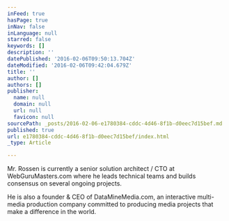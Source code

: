 ```yaml
---
inFeed: true
hasPage: true
inNav: false
inLanguage: null
starred: false
keywords: []
description: ''
datePublished: '2016-02-06T09:50:13.704Z'
dateModified: '2016-02-06T09:42:04.679Z'
title: ''
author: []
authors: []
publisher:
  name: null
  domain: null
  url: null
  favicon: null
sourcePath: _posts/2016-02-06-e1780384-cddc-4d46-8f1b-d0eec7d15bef.md
published: true
url: e1780384-cddc-4d46-8f1b-d0eec7d15bef/index.html
_type: Article

---
```

Mr. Rossen is currently a senior solution architect / CTO at WebGuruMasters.com where he leads technical teams and builds consensus on several ongoing projects.  

He is also a founder & CEO of DataMineMedia.com, an interactive multi-media production company committed to producing media projects that make a difference in the world.